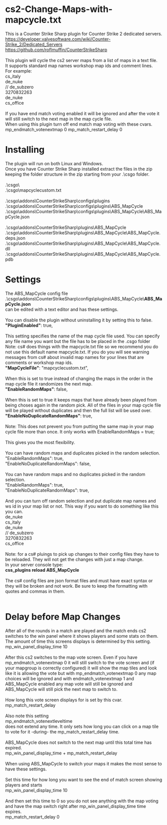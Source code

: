 # cs2-Change-Maps-with-mapcycle.txt
This is a Counter Strike Sharp plugin for Counter Strike 2 dedicated servers.<br>
https://developer.valvesoftware.com/wiki/Counter-Strike_2/Dedicated_Servers<br>
https://github.com/roflmuffin/CounterStrikeSharp<br>
<br>
This plugin will cycle the cs2 server maps from a list of maps in a text file.
<br>
It supports standard map names workshop map ids and comment lines.<br>
For example:<br>
cs_italy<br>
de_nuke<br>
// de_subzero<br>
3270832263<br>
de_nuke<br>
cs_office<br>
<br>
If you have end match voting enabled it will be ignored and after the vote it will still switch to the next map in the map cycle file.<br>
When using this plugin turn off end match map voting with these cvars.<br>
mp_endmatch_votenextmap 0
mp_match_restart_delay 0

# Installing
The plugin will run on both Linux and Windows.<br>
Once you have Counter Strike Sharp installed extract the files in the zip keeping the folder structure in the zip starting from your .\csgo folder.<br>
<br>
.\csgo\ <br>
.\csgo\mapcyclecustom.txt<br>
<br>
.\csgo\addons\CounterStrikeSharp\configs\plugins<br>
.\csgo\addons\CounterStrikeSharp\configs\plugins\ABS_MapCycle<br>
.\csgo\addons\CounterStrikeSharp\configs\plugins\ABS_MapCycle\ABS_MapCycle.json<br>
<br>
.\csgo\addons\CounterStrikeSharp\plugins\ABS_MapCycle<br>
.\csgo\addons\CounterStrikeSharp\plugins\ABS_MapCycle\ABS_MapCycle.deps.json<br>
.\csgo\addons\CounterStrikeSharp\plugins\ABS_MapCycle\ABS_MapCycle.dll<br>
.\csgo\addons\CounterStrikeSharp\plugins\ABS_MapCycle\ABS_MapCycle.pdb
# Settings
The ABS_MapCycle config file<br>
.\csgo\addons\CounterStrikeSharp\configs\plugins\ABS_MapCycle\\<b>ABS_MapCycle.json</b><br>
can be edited with a text editor and has these settings.<br>
<br>
You can disable the plugin without uninstalling it by setting this to false.<br>
<b>"PluginEnabled"</b>: true,<br>
<br>
This setting specifies the name of the map cycle file used. You can specify any file name you want but the file has to be placed in the .csgo folder<br>
Note: cs# does things with the mapcycle.txt file so we recommend you do not use this default name mapcycle.txt. If you do you will see warning messages from cs# about invalid map names for your lines that are comments or workshop map ids.<br>
<b>"MapCycleFile"</b>: "mapcyclecustom.txt",<br>
<br>
When this is set to true instead of changing the maps in the order in the map cycle file it randomizes the next map.<br>
<b>"EnableRandomMaps"</b>: false,<br>
<br>
When this is set to true it keeps maps that have already been played from being choses again in the random pick. All of the files in your map cycle file will be played without duplicates and then the full list will be used over.<br>
<b>"EnableNoDuplicateRandomMaps"</b>: true,<br>
<br>
Note: This does not prevent you from putting the same map in your map cycle file more than once. It only works with EnableRandomMaps = true;<br>
<br>
This gives you the most flexibility.<br>
<br>
You can have random maps and duplicates picked in the random selection.<br>
"EnableRandomMaps": true,<br>
"EnableNoDuplicateRandomMaps": false,<br>
<br>
You can have random maps and no duplicates picked in the random selection.<br>
"EnableRandomMaps": true,<br>
"EnableNoDuplicateRandomMaps": true,<br>
<br>
And you can turn off random selection and put duplicate map names and ws id in your map list or not. This way if you want to do something like this you can. <br>
de_nuke<br>
cs_italy<br>
de_nuke<br>
// de_subzero<br>
3270832263<br>
cs_office<br>
<br>
Note: for a cs# pluings to pick up changes to their config files they have to be reloaded. They will not get the changes with just a map change.<br>
In your server console type:<br>
<b>css_plugins reload ABS_MapCycle</b><br>
<br>
The cs# config files are json format files and must have exact syntax or they will be broken and not work. Be sure to keep the formatting with quotes and commas in them.<br>
<br>
# Delay before Map Changes
After all of the rounds in a match are played and the match ends cs2 switches to the win panel where it shows players and some stats on them. The amount of time this screens displays is determined by this setting.<br>
mp_win_panel_display_time 10<br>
<br>
After this cs2 switches to the map vote screen. Even if you have mp_endmatch_votenextmap 0 it will still switch to the vote screen and (if your mapgroup is correctly configured) it will show the map tiles and look like it is allowing the vote but with mp_endmatch_votenextmap 0 any map choices will be ignored and with endmatch_votenextmap 1 and ABS_MapCycle enabled any map vote will still be ignored and ABS_MapCycle will still pick the next map to switch to.<br>
<br>
How long this vote screen displays for is set by this cvar.<br>
mp_match_restart_delay<br>
<br>
Also note this setting<br>
mp_endmatch_votenextleveltime<br>
does not extend any time. It only sets how long you can click on a map tile to vote for it -during- the mp_match_restart_delay time.<br>
<br>
ABS_MapCycle does not switch to the next map until this total time has expired.<br>
mp_win_panel_display_time + mp_match_restart_delay<br>
<br>
When using ABS_MapCycle to switch your maps it makes the most sense to have these settings.<br>
<br>
Set this time for how long you want to see the end of match screen showing players and starts<br>
mp_win_panel_display_time 10<br>
<br>
And then set this time to 0 so you do not see anything with the map voting and have the map switch right after mp_win_panel_display_time time expires.<br>
mp_match_restart_delay 0<br>
<br>
